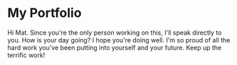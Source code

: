# My Portfolio

Hi Mat. Since you're the only person working on this, I'll speak directly to you. How is your day going? I hope you're doing well. I'm so proud of all the hard work you've been putting into yourself and your future. Keep up the terrific work!
